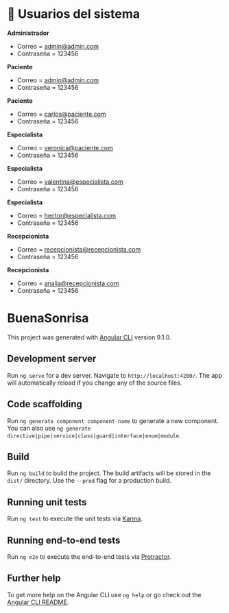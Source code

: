 # :pushpin: Usuarios del sistema

**Administrador**

* Correo = admin@admin.com
* Contraseña = 123456

**Paciente**

* Correo = admin@admin.com
* Contraseña = 123456

**Paciente**

* Correo = carlos@paciente.com 
* Contraseña = 123456

**Especialista**

* Correo = veronica@paciente.com
* Contraseña = 123456

**Especialista**

* Correo = valentina@especialista.com
* Contraseña = 123456

**Especialista**

* Correo = hector@especialista.com
* Contraseña = 123456

**Recepcionista**

* Correo = recepcionista@recepcionista.com
* Contraseña = 123456

**Recepcionista**

* Correo = analia@recepcionista.com
* Contraseña = 123456

# BuenaSonrisa 

This project was generated with [Angular CLI](https://github.com/angular/angular-cli) version 9.1.0.


## Development server

Run `ng serve` for a dev server. Navigate to `http://localhost:4200/`. The app will automatically reload if you change any of the source files.

## Code scaffolding

Run `ng generate component component-name` to generate a new component. You can also use `ng generate directive|pipe|service|class|guard|interface|enum|module`.

## Build

Run `ng build` to build the project. The build artifacts will be stored in the `dist/` directory. Use the `--prod` flag for a production build.

## Running unit tests

Run `ng test` to execute the unit tests via [Karma](https://karma-runner.github.io).

## Running end-to-end tests

Run `ng e2e` to execute the end-to-end tests via [Protractor](http://www.protractortest.org/).

## Further help

To get more help on the Angular CLI use `ng help` or go check out the [Angular CLI README](https://github.com/angular/angular-cli/blob/master/README.md).
